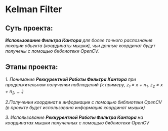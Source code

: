 # **Kelman Filter**

## Суть проекта:

_**Использование Фильтра Кантора** для более точного распознания локации обьекта (координаты мышки), 
чьи данные координат будут получены с помощью библиотеки OpenCV._

## Этапы проекта:

_1. Понимание **Реккурентной Работы Фильтра Кантора** при продолжительном
получении наблюдений (к примеру, z<sub>1</sub> = x +
n<sub>1</sub>, z<sub>2</sub> = x +
n<sub>2</sub>, ....)_

_2.Получении координат и информации с помощью библиотеки OpenCV
(в проекте будет использована информация координат мышки)_

_3. Использование **Реккурентной Работы Фильтра Кантора** на
координатах мышки полученных с помощью библиотеки OpenCV_